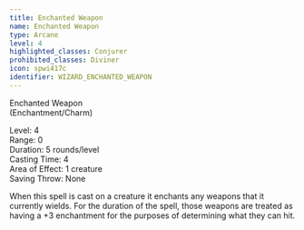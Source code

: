 ```yaml
---
title: Enchanted Weapon
name: Enchanted Weapon
type: Arcane
level: 4
highlighted_classes: Conjurer
prohibited_classes: Diviner
icon: spwi417c
identifier: WIZARD_ENCHANTED_WEAPON
---
```

Enchanted Weapon  
(Enchantment/Charm)  
  
Level: 4  
Range: 0  
Duration:  5 rounds/level  
Casting Time: 4  
Area of Effect: 1 creature  
Saving Throw: None  
  
When this spell is cast on a creature it enchants any weapons that it currently wields. For the duration of the spell, those weapons are treated as having a +3 enchantment for the purposes of determining what they can hit.  
